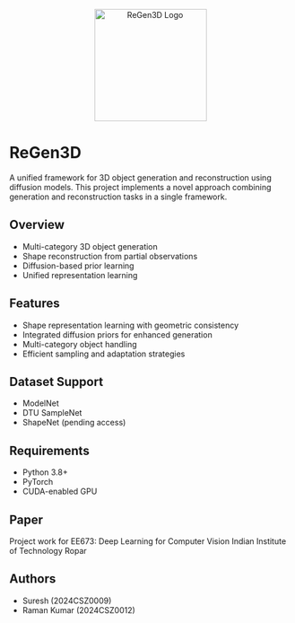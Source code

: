 <p align="center">
  <img src="./report/images/logo.png" alt="ReGen3D Logo" width="200"/>
</p>

# ReGen3D

A unified framework for 3D object generation and reconstruction using diffusion models. This project implements a novel approach combining generation and reconstruction tasks in a single framework.

## Overview

- Multi-category 3D object generation
- Shape reconstruction from partial observations
- Diffusion-based prior learning
- Unified representation learning

## Features

- Shape representation learning with geometric consistency
- Integrated diffusion priors for enhanced generation
- Multi-category object handling
- Efficient sampling and adaptation strategies

## Dataset Support

- ModelNet
- DTU SampleNet
- ShapeNet (pending access)

## Requirements

- Python 3.8+
- PyTorch
- CUDA-enabled GPU

## Paper

Project work for EE673: Deep Learning for Computer Vision
Indian Institute of Technology Ropar

## Authors

- Suresh (2024CSZ0009)
- Raman Kumar (2024CSZ0012)
